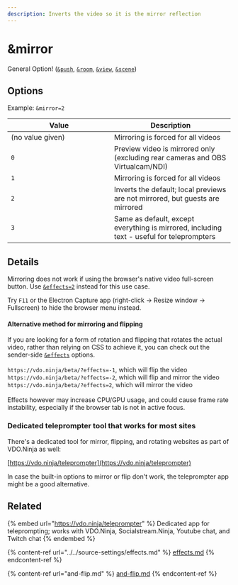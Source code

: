 ```yaml
---
description: Inverts the video so it is the mirror reflection
---
```


# \&mirror

General Option! ([`&push`](../../source-settings/push.md), [`&room`](../../general-settings/room.md), [`&view`](../view-parameters/view.md), [`&scene`](../view-parameters/scene.md))

## Options

Example: `&mirror=2`

<table><thead><tr><th width="217">Value</th><th>Description</th></tr></thead><tbody><tr><td>(no value given)</td><td>Mirroring is forced for all videos</td></tr><tr><td><code>0</code></td><td>Preview video is mirrored only (excluding rear cameras and OBS Virtualcam/NDI)</td></tr><tr><td><code>1</code></td><td>Mirroring is forced for all videos</td></tr><tr><td><code>2</code></td><td>Inverts the default; local previews are not mirrored, but guests are mirrored</td></tr><tr><td><code>3</code></td><td>Same as default, except everything is mirrored, including text - useful for teleprompters</td></tr></tbody></table>

## Details

Mirroring does not work if using the browser's native video full-screen button. Use [`&effects=2`](../../source-settings/effects.md) instead for this use case.

Try `F11` or the Electron Capture app (right-click → Resize window -> Fullscreen) to hide the browser menu instead.

#### Alternative method for mirroring and flipping

If you are looking for a form of rotation and flipping that rotates the actual video, rather than relying on CSS to achieve it, you can check out the sender-side [`&effects`](../../source-settings/effects.md) options.\
\
`https://vdo.ninja/beta/?effects=-1`,  which will flip the video `https://vdo.ninja/beta/?effects=-2`,  which will flip and mirror the video\
`https://vdo.ninja/beta/?effects=2`,  which will mirror the video\
\
Effects however may increase CPU/GPU usage, and could cause frame rate instability, especially if the browser tab is not in active focus.



### Dedicated teleprompter tool that works for most sites

There's a dedicated tool for mirror, flipping, and rotating websites as part of VDO.Ninja as well:

[https://vdo.ninja/teleprompter](https://vdo.ninja/teleprompter)

In case the built-in options to mirror or flip don't work, the teleprompter app might be a good alternative.

## Related

{% embed url="https://vdo.ninja/teleprompter" %}
Dedicated app for teleprompting; works with VDO.Ninja, Socialstream.Ninja, Youtube chat, and Twitch chat
{% endembed %}

{% content-ref url="../../source-settings/effects.md" %}
[effects.md](../../source-settings/effects.md)
{% endcontent-ref %}

{% content-ref url="and-flip.md" %}
[and-flip.md](and-flip.md)
{% endcontent-ref %}
